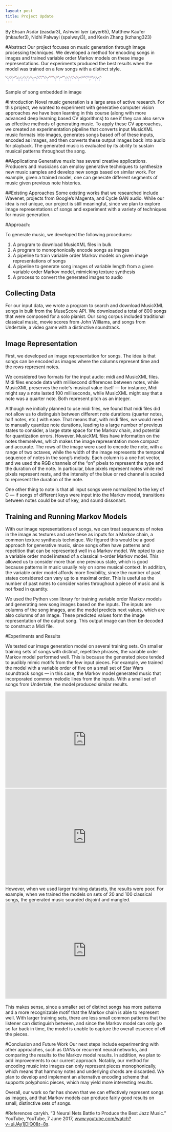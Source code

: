 ```yaml
---
layout: post
title: Project Update
---
```

By Ehsan Asdar (easdar3), Ashwini Iyer (aiyer65), Matthew Kaufer (mkaufer3), Nidhi Palwayi (spalwayi3), and Kexin Zhang (kzhang323)

#Abstract
Our project focuses on music generation through image processing techniques. We developed a method for encoding songs in images and trained variable order Markov models on these image representations. Our experiments produced the best results when the model was trained on a few songs with a distinct style.

<img src="/static/images/img1_output.png"/>
<p class="caption">Sample of song embedded in image</p>

#Introduction
Novel music generation is a large area of active research. For this project, we wanted to experiment with generative computer vision approaches we have been learning in this course (along with more advanced deep learning based CV algorithms) to see if they can also serve as effective methods of generating music. To apply these CV approaches, we created an experimentation pipeline that converts input MusicXML music formats into images, generates songs based off of these inputs, encoded as images, and then converts these output images back into audio for playback. The generated music is evaluated by its ability to sustain musical patterns throughout the song.

##Applications
Generative music has several creative applications. Producers and musicians can employ generative techniques to synthesize new music samples and develop new songs based on similar work. For example, given a trained model, one can generate different segments of music given previous note histories. 

##Existing Approaches
Some existing works that we researched include Wavenet, projects from Google’s Magenta, and Cycle GAN audio. While our idea is not unique, our project is still meaningful, since we plan to explore image representations of songs and experiment with a variety of techniques for music generation.

#Approach:

To generate music, we developed the following procedures:

1. A program to download MusicXML files in bulk 
2. A program to monophonically encode songs as images
3. A pipeline to train variable order Markov models on given image representations of songs
4. A pipeline to generate song images of variable length from a given variable order Markov model, mimicking texture synthesis
5. A process to convert the generated images to audio

## Collecting Data
For our input data, we wrote a program to search and download MusicXML songs in bulk from the MuseScore API. We downloaded a total of 800 songs that were composed for a solo pianist. Our song corpus included traditional classical music, movie scores from John Williams, and songs from Undertale, a video game with a distinctive soundtrack.

## Image Representation
First, we developed an image representation for songs. The idea is that songs can be encoded as images where the columns represent time and the rows represent notes.

We considered two formats for the input audio: midi and MusicXML files. Midi files encode data with millisecond differences between notes, while MusicXML preserves the note's musical value itself &mdash; for instance, Midi might say a note lasted 100 milliseconds, while MusicXML might say that a note was a quarter note. Both represent pitch as an integer. 

Although we initially planned to use midi files, we found that midi files did not allow us to distinguish between different note durations (quarter notes, half notes, etc.) with ease. That means that, with midi files, we would need to manually quantize note durations, leading to a large number of previous states to consider, a large state space for the Markov chain, and potential for quantization errors. However, MusicXML files have information on the notes themselves, which makes the image representation more compact and accurate. The rows of the image were used to encode the note, with a range of two octaves, while the width of the image represents the temporal sequence of notes in the song’s melody. Each column is a one hot vector, and we used the RGB channels of the “on” pixels to represent the type and the duration of the note. In particular, blue pixels represent notes while red pixels represent rests, and the intensity of the blue or red channel is scaled to represent the duration of the note.

One other thing to note is that all input songs were normalized to the key of C &mdash; if songs of different keys were input into the Markov model, transitions between notes could be out of key, and sound dissonant.

## Training and Running Markov Models

With our image representations of songs, we can treat sequences of notes in the image as textures and use these as inputs for a Markov chain, a common texture synthesis technique. We figured this would be a good approach for generative music, since songs often have patterns and repetition that can be represented well in a Markov model. We opted to use a variable order model instead of a classical n-order Markov model. This allowed us to consider more than one previous state, which is good because patterns in music usually rely on some musical context. In addition, the variable order model affords more flexibility, since the number of past states considered can vary up to a maximal order. This is useful as the number of past notes to consider varies throughout a piece of music and is not fixed in quantity. 

We used the Python `vomm` library for training variable order Markov models and generating new song images based on the inputs. The inputs are columns of the song images, and the model predicts next values, which are also columns of an image. These predicted values form the image representation of the output song. This output image can then be decoded to construct a Midi file. 

#Experiments and Results

We tested our image generation model on several training sets. On smaller training sets of songs with distinct, repetitive phrases, the variable order Markov model performed well. This is because the generated piece tended to audibly mimic motifs from the few input pieces. For example, we trained the model with a variable order of five on a small set of Star Wars soundtrack songs &mdash; in this case, the Markov model generated music that incorporated common melodic lines from the inputs. With a small set of songs from Undertale, the model produced similar results.

<iframe width="100%" height="300" scrolling="no" frameborder="no" allow="autoplay" src="https://w.soundcloud.com/player/?url=https%3A//api.soundcloud.com/playlists/635424402&color=%236a9fb5&auto_play=false&hide_related=false&show_comments=true&show_user=true&show_reposts=false&show_teaser=true&visual=true"></iframe>

<iframe width="100%" height="300" scrolling="no" frameborder="no" allow="autoplay" src="https://w.soundcloud.com/player/?url=https%3A//api.soundcloud.com/playlists/635427759&color=%236a9fb5&auto_play=false&hide_related=false&show_comments=true&show_user=true&show_reposts=false&show_teaser=true&visual=true"></iframe>
<br/>
However, when we used larger training datasets, the results were poor. For example, when we trained the models on sets of 20 and 100 classical songs, the generated music sounded disjoint and mangled.
<br/>
<iframe width="100%" height="300" scrolling="no" frameborder="no" allow="autoplay" src="https://w.soundcloud.com/player/?url=https%3A//api.soundcloud.com/playlists/635438529&color=%236a9fb5&auto_play=false&hide_related=false&show_comments=true&show_user=true&show_reposts=false&show_teaser=true&visual=true"></iframe>

This makes sense, since a smaller set of distinct songs has more patterns and a more recognizable motif that the Markov chain is able to represent well. With larger training sets, there are less small common patterns that the listener can distinguish between, and since the Markov model can only go so far back in time, the model is unable to capture the overall essence of *all* the pieces.

#Conclusion and Future Work
Our next steps include experimenting with other approaches, such as GANs or recurrent neural networks, and comparing the results to the Markov model results. In addition, we plan to add improvements to our current approach. Notably, our method for encoding music into images can only represent pieces monophonically, which means that harmony notes and underlying chords are discarded. We plan to develop and implement an alternative encoding scheme that supports polyphonic pieces, which may yield more interesting results.

Overall, our work so far has shown that we can effectively represent songs as images, and that Markov models can produce fairly good results on small, distinctive sets of songs.

#References
carykh. “3 Neural Nets Battle to Produce the Best Jazz Music.” YouTube, YouTube, 7 June 2017, www.youtube.com/watch?v=uiJAy1jDIQ0&t=8s.
